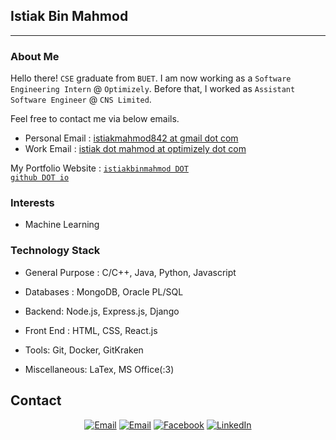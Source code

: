 ## Istiak Bin Mahmod ##
---

### About Me

Hello there! <code>CSE</code> graduate from <code>BUET</code>. I am now working as a <code>Software Engineering Intern</code> @ <code>Optimizely</code>. Before that, I worked as <code>Assistant Software Engineer</code> @ <code>CNS Limited</code>. 

Feel free to contact me via below emails.

- Personal Email : <a href="mailto:istiakmahmod842@gmail.com">istiakmahmod842 at gmail dot com</a>
- Work Email : <a href="mailto:istiak.mahmod@optimizely.com">istiak dot mahmod at optimizely dot com</a>

My Portfolio Website : <code><a href="http://istiakbinmahmod.github.io">istiakbinmahmod DOT github DOT io</a></code>

### Interests
- Machine Learning


### Technology Stack ###
- General Purpose : 
   C/C++, Java, Python, Javascript

- Databases : 
   MongoDB, Oracle PL/SQL

- Backend:
   Node.js, Express.js, Django
   
- Front End : 
  HTML, CSS, React.js

- Tools:
   Git, Docker, GitKraken

- Miscellaneous:
   LaTex, MS Office(:3)
  

## Contact ##
<p align="center">
<a href="mailto:masumk086@gmail.com"><img alt="Email" src="https://img.shields.io/badge/Gmail-masumk086@gmail.com-red?style=flat&logo=gmail"></a>
<a href="mailto:istiakmahmod842@gmail.com"><img alt="Email" src="https://img.shields.io/badge/Gmail-istiakmahmod842@gmail.com-red?style=flat&logo=gmail"></a>
<a href="https://www.facebook.com/istiakbin.mahmud/"><img alt="Facebook" src="https://img.shields.io/badge/Facebook-Istiak Bin Mahmod-blue?style=flat&logo=facebook"></a>
<a href="https://www.linkedin.com/in/istiak-bin-mahmud-468755176/"><img alt="LinkedIn" src="https://img.shields.io/badge/LinkedIn-Istiak Bin Mahmod-blue?style=flat&logo=linkedin"></a>
</p>

